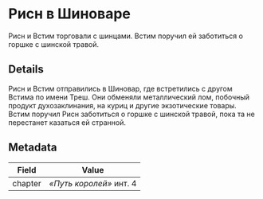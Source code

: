 # Рисн в Шиноваре
Рисн и Встим торговали с шинцами. Встим поручил ей заботиться о горшке с шинской травой.

## Details
Рисн и Встим отправились в Шиновар, где встретились с другом Встима по имени Треш. Они обменяли металлический лом, побочный продукт духозаклинания, на куриц и другие экзотические товары. Встим поручил Рисн заботиться о горшке с шинской травой, пока та не перестанет казаться ей странной.

## Metadata
| Field | Value |
| ----- | ----- |
| chapter | *«Путь королей»* инт. 4 |
